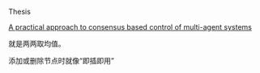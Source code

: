 Thesis

[A practical approach to consensus based control of multi-agent systems](https://ieeexplore.ieee.org/document/8706900)

就是两两取均值。

添加或删除节点时就像“即插即用”